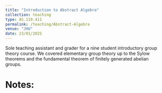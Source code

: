 ```yaml
---
title: "Introduction to Abstract Algebra"
collection: teaching
type: AS.110.411
permalink: /teaching/Abstract-Algebra
venue: "JHU"
date: 23/01/2025
---
```


Sole teaching assistant and grader for a nine student introductory group theory course. We covered elementary group theory up to the Sylow theorems and the fundamental theorem of finitely generated abelian groups. 

Notes:
======
